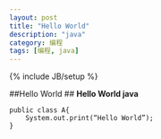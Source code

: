```yaml
---
layout: post
title: "Hello World"
description: "java"
category: 编程
tags: [编程, java]
---
```

{% include JB/setup %}

##Hello World ##
**Hello World java**

	public class A{
		System.out.print(“Hello World”);
	}
